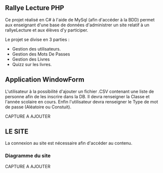 ## Rallye Lecture PHP

Ce projet réalisé en C# à l'aide de MySql (afin d'accéder à la BDD) permet aux enseignant d'une base de données d'administrer un site relatif à un rallyeLecture et aux élèves d'y participer.

Le projet se divise en 3 parties :


* Gestion des utilisateurs.
* Gestion des Mots De Passes
* Gestion des Livres
* Quizz sur les livres.

## Application WindowForm

L'utilisateur à la possibilité d'ajouter un fichier .CSV contenant une liste de personne afin de les inscrire dans la DB.
Il devra renseigner la Classe  et l'année scolaire en cours.
Enfin l'utilisateur devra renseigner le Type de mot de passe (Aléatoire ou Constuit).

CAPTURE A AJOUTER 

## LE SITE

La connexion au site est nécessaire afin d'accéder au contenu.



### Diagramme du site

CAPTURE A AJOUTER
